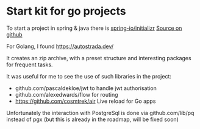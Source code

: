 # Start kit for go projects


To start a project in spring & java there is [spring-io/initializr](https://start.spring.io/) [Source on github](https://github.com/spring-io/initializr/)

For Golang, I found https://autostrada.dev/

It creates an zip archive, with a preset structure and interesting packages for frequent tasks.

It was useful for me to see the use of such libraries in the project:
- github.com/pascaldekloe/jwt to handle jwt authorisation
- github.com/alexedwards/flow for routing
- https://github.com/cosmtrek/air Live reload for Go apps

Unfortunately the interaction with PostgreSql is done via github.com/lib/pq instead of pgx (but this is already in the roadmap, will be fixed soon)
